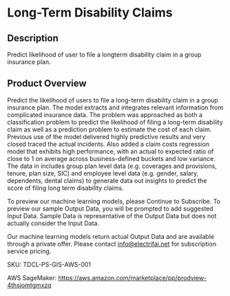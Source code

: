 # Long-Term Disability Claims

## Description
Predict likelihood of user to file a longterm disability claim in a group insurance plan. 

## Product Overview
Predict the likelihood of users to file a long-term disability claim in a group insurance plan. The model extracts and integrates relevant information from complicated insurance data. The problem was approached as both a classification problem to predict the likelihood of filing a long-term disability claim as well as a prediction problem to estimate the cost of each claim. Previous use of the model delivered highly predictive results and very closed traced the actual incidents. Also added a claim costs regression model that exhibits high performance, with an actual to expected ratio of close to 1 on average across business-defined buckets and low variance. The data in includes group plan level data (e.g. coverages and provisions, tenure, plan size, SIC) and employee level data (e.g. gender, salary, dependents, dental claims) to generate data out insights to predict the score of filing long term disability claims.

To preview our machine learning models, please Continue to Subscribe. To preview our sample Output Data, you will be prompted to add suggested Input Data. Sample Data is representative of the Output Data but does not actually consider the Input Data.

Our machine learning models return actual Output Data and are available through a private offer. Please contact info@electrifai.net for subscription service pricing.

SKU:  TDCL-PS-GIS-AWS-001

AWS SageMaker:  https://aws.amazon.com/marketplace/pp/prodview-4thsjomtgmxzq
